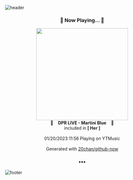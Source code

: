 ![header](https://capsule-render.vercel.app/api?type=wave&height=170&section=header&text=Hi.%20I'm%20SHIFT&fontColor=090707&fontAlignX=45&fontAlignY=65&fontSize=100)

<h3 align="center">🎵 Now Playing... 🎵</h3>
<p align="center">
  <a href="https://music.youtube.com/watch?v=UDyPp9bkfD0">
    <img width="300" src="https://lh3.googleusercontent.com/hJU7Bllyq_7pzhZWDjfLE88p1Lomerr4LsrFIs4oDPEAyZZI4DlBU9jPORTeUS-Q7yXfmkLFIe8CQiyS">
  </a>
  <br>
  🎵&nbsp&nbsp&nbsp <b>DPR LIVE - Martini Blue</b> &nbsp&nbsp&nbsp🎵
  <br>
  included in <b>[ Her ]</b>
  
  <br />
  <br />
  01/20/2023 11:56 Playing on YTMusic
  <br />
  <br />
  Generated with <a href="https://github.com/20chan/github-now">20chan/github-now</a>
</p>

<h3 align="center">•••</h3>

![footer](https://capsule-render.vercel.app/api?type=wave&height=150&section=footer)

